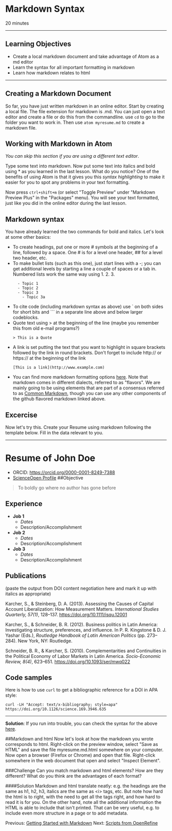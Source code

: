 #  Markdown Syntax

20 minutes

---------------------------------------------------

## Learning Objectives

* Create a local markdown document and take advantage of Atom as a md editor
* Learn the syntax for all important formatting in markdown
* Learn how markdown relates to html



----------------------------------------------------
## Creating a Markdown Document

So far, you have just written markdown in an online editor. Start by creating a local file. The file extension for markdown is .md. You can just open a text editor and create a file or do this from the commandline. use `cd` to go to the folder you want to work in. Then use `atom myresume.md` to create a markdown file.

## Working with Markdown in Atom
*You can skip this section if you are using a different text editor*.

Type some text into markdown. Now put some text into italics and bold using \* as you learned in the last lesson. What do you notice? One of the benefits of using Atom is that it gives you this *syntax highlighting* to make it easier for you to spot any problems in your text formatting.

Now press `ctrl+shift+m` (or select "Toggle Preview" under "Markdown Preview Plus" in the "Packages" menu). You will see your text formatted, just like you did in the online editor during the last lesson.


## Markdown syntax
You have already learned the two commands for bold and italics. Let's look at some other basics:
- To create headings, put one or more \# symbols at the beginning of a line, followed by a space. One \# is for a level one header, \#\# for a level two header, etc.
- To make bullet lists (such as this one), just start lines with a -; you can get additional levels by starting a line a couple of spaces or a tab in. Numbered lists work the same way using 1. 2. 3.
  ```
    - Topic 1
    - Topic 2  
    - Topic 3
      - Topic 3a
    ```
- To cite code (including markdown syntax as above) use \` on both sides for short bits and  \`\`\` in a separate line above and below larger codeblocks.
- Quote text using > at the beginning of the line (maybe you remember this from old e-mail programs?)
   ```
  > This is a Quote
  ```
- A link is set putting the text that you want to highlight in square brackets followed by the link in round brackets. Don't forget to include http:// or https:// at the beginning of the link
  ```
  [This is a link](http://www.example.com)
  ```
- You can find more markdown formatting options [here](https://guides.github.com/features/mastering-markdown/). Note that markdown comes in different dialects, referred to as "flavors". We are mainly going to be using elements that are part of a consensus referred to as [Common Markdown](http://commonmark.org/), though you can use any other components of the github flavored markdown linked above.


## Excercise
Now let's try this. Create your Resume using markdown following the template below. Fill in the data relevant to you.

----

# Resume of John Doe
* ORCID: https://orcid.org/0000-0001-8249-7388  
* [ScienceOpen Profile](https://www.scienceopen.com/user/fe25273d-b2ef-4843-b3a5-23ea6ae9f5e8)
##Objective
> To boldly go where no author has gone before


## Experience
* **Job 1**
  * *Dates*
  * Description/Accomplishment
* **Job 2**
  * *Dates*
  * Description/Accomplishment  
* **Job 3**
  * *Dates*
  * Description/Accomplishment


## Publications

(paste the output from DOI content negotiation here and mark it up with italics as appropriate)

Karcher, S., & Steinberg, D. A. (2013). Assessing the Causes of Capital Account Liberalization: How Measurement Matters. *International Studies Quarterly, 57(1)*, 128–137. https://doi.org/10.1111/isqu.12001


Karcher, S., & Schneider, B. R. (2012). Business politics in Latin America: Investigating structure, preferences, and influence. In P. R. Kingstone & D. J. Yashar (Eds.), *Routledge Handbook of Latin American Politics* (pp. 273–284). New York, NY: Routledge.

Schneider, B. R., & Karcher, S. (2010). Complementarities and Continuities in the Political Economy of Labor Markets in Latin America. *Socio-Economic Review, 8(4)*, 623–651. https://doi.org/10.1093/ser/mwq022

## Code samples
Here is how to use `curl` to get a bibliographic reference for a DOI in APA style:
```
curl -LH "Accept: text/x-bibliography; style=apa" https://doi.org/10.1126/science.169.3946.635
```

---
**Solution**: If you run into trouble, you can check the syntax for the above [here](GITHUBLINK).

##Markdown and html
Now let's look at how the markdown you wrote corresponds to html. Right-click on the preview window, select "Save as HTML" and save the file myresume.md.html somewhere on your computer. Now open a browser (Firefox or Chrome) and open that file. Right-click somewhere in the web document that open and select "Inspect Element".

###Challenge
Can you match markdown and html elements? How are they different? What do you think are the advantages of each format?

####Solution
Markdown and html translate neatly: e.g. the headings are the same as h1, h2, h3, italics are the same as &lt;i&gt; tags, etc.
But note how hard the html is to right, with the need to get all the tags right, and how hard to read it is for you.
On the other hand, note all the additional information the HTML is able to include that isn't printed. That can be very useful, e.g. to include even more structure in a page or to add metadata.

Previous: [Getting Started with Markdown](00-getting-started.html)  Next: [Scripts from OpenRefine](02-scripts.html)

